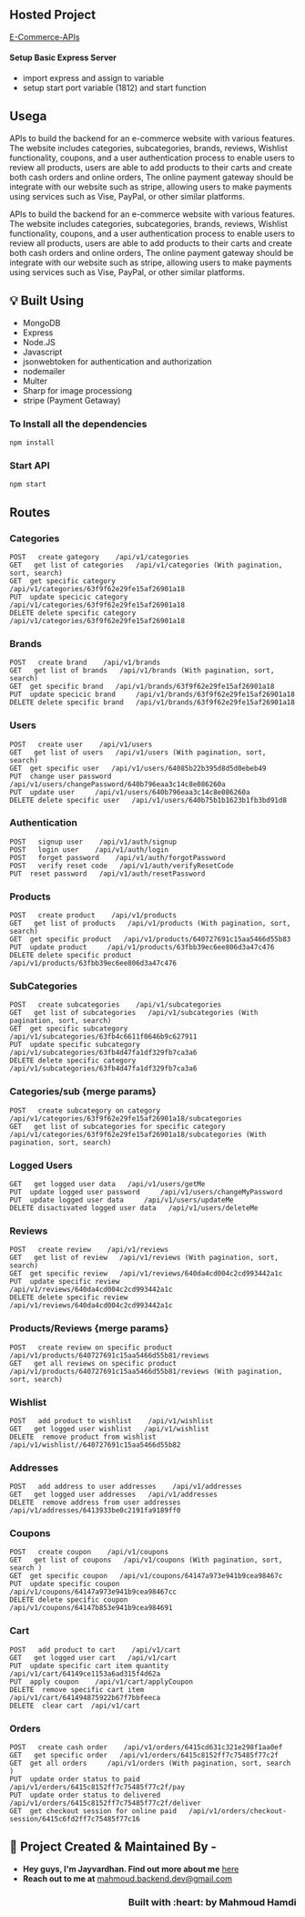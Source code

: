 ## Hosted Project
[E-Commerce-APIs](https://e-commerce-api-1812.onrender.com)


#### Setup Basic Express Server

- import express and assign to variable
- setup start port variable (1812) and start function

## Usega
APIs to build the backend for an e-commerce website with various features. The website includes 
categories, subcategories, brands, reviews, Wishlist functionality, coupons, and a user 
authentication process to enable users to review all products, users are able to add products to
their carts and create both cash orders and online orders, The online payment gateway should be 
integrate with our website such as stripe, allowing users to make payments using services such as 
Vise, PayPal, or other similar platforms.

APIs to build the backend for an e-commerce website with various features. The website includes 
categories, subcategories, brands, reviews, Wishlist functionality, coupons, and a user 
authentication process to enable users to review all products, users are able to add products to
their carts and create both cash orders and online orders, The online payment gateway should be 
integrate with our website such as stripe, allowing users to make payments using services such as 
Vise, PayPal, or other similar platforms.


## :bulb: Built Using

- MongoDB
- Express
- Node.JS
- Javascript
- jsonwebtoken for authentication and authorization
- nodemailer
- Multer
- Sharp for image processiong
- stripe (Payment Getaway)

### To Install all the dependencies

```
npm install
```
### Start API

```
npm start
```

## Routes

### Categories
```
POST   create gategory    /api/v1/categories
GET   get list of categories   /api/v1/categories (With pagination, sort, search)
GET  get specific category   /api/v1/categories/63f9f62e29fe15af26901a18
PUT  update specicic category     /api/v1/categories/63f9f62e29fe15af26901a18
DELETE delete specific category   /api/v1/categories/63f9f62e29fe15af26901a18
```

### Brands
```
POST   create brand    /api/v1/brands
GET   get list of brands   /api/v1/brands (With pagination, sort, search)
GET  get specific brand   /api/v1/brands/63f9f62e29fe15af26901a18
PUT  update specicic brand     /api/v1/brands/63f9f62e29fe15af26901a18
DELETE delete specific brand   /api/v1/brands/63f9f62e29fe15af26901a18
```

### Users
```
POST   create user    /api/v1/users
GET   get list of users   /api/v1/users (With pagination, sort, search)
GET  get specific user   /api/v1/users/64085b22b395d8d5d0ebeb49
PUT  change user password     /api/v1/users/changePassword/640b796eaa3c14c8e086260a
PUT  update user     /api/v1/users/640b796eaa3c14c8e086260a
DELETE delete specific user   /api/v1/users/640b75b1b1623b1fb3bd91d8
```

### Authentication
```
POST   signup user    /api/v1/auth/signup
POST   login user    /api/v1/auth/login
POST   forget password    /api/v1/auth/forgotPassword 
POST   verify reset code   /api/v1/auth/verifyResetCode
PUT  reset password   /api/v1/auth/resetPassword
```

### Products
```
POST   create product    /api/v1/products
GET   get list of products   /api/v1/products (With pagination, sort, search)
GET  get specific product   /api/v1/products/640727691c15aa5466d55b83
PUT  update product     /api/v1/products/63fbb39ec6ee806d3a47c476
DELETE delete specific product   /api/v1/products/63fbb39ec6ee806d3a47c476
```

### SubCategories
```
POST   create subcategories    /api/v1/subcategories
GET   get list of subcategories   /api/v1/subcategories (With pagination, sort, search)
GET  get specific subcategory   /api/v1/subcategories/63fb4c6611f0646b9c627911
PUT  update specific subcategory     /api/v1/subcategories/63fb4d47fa1df329fb7ca3a6
DELETE delete specific category   /api/v1/subcategories/63fb4d47fa1df329fb7ca3a6
```

### Categories/sub {merge params}
```
POST   create subcategory on category    /api/v1/categories/63f9f62e29fe15af26901a18/subcategories
GET   get list of subcategories for specific category   /api/v1/categories/63f9f62e29fe15af26901a18/subcategories (With pagination, sort, search)
```

### Logged Users
```
GET   get logged user data   /api/v1/users/getMe
PUT  update logged user password     /api/v1/users/changeMyPassword
PUT  update logged user data     /api/v1/users/updateMe
DELETE disactivated logged user data   /api/v1/users/deleteMe
```

### Reviews
```
POST   create review    /api/v1/reviews
GET   get list of review   /api/v1/reviews (With pagination, sort, search)
GET  get specific review   /api/v1/reviews/640da4cd004c2cd993442a1c
PUT  update specific review     /api/v1/reviews/640da4cd004c2cd993442a1c
DELETE delete specific review   /api/v1/reviews/640da4cd004c2cd993442a1c
```

### Products/Reviews {merge params}
```
POST   create review on specific product    /api/v1/products/640727691c15aa5466d55b81/reviews
GET   get all reviews on specific product   /api/v1/products/640727691c15aa5466d55b81/reviews (With pagination, sort, search)
```

### Wishlist
```
POST   add product to wishlist    /api/v1/wishlist
GET   get logged user wishlist   /api/v1/wishlist
DELETE  remove product from wishlist   /api/v1/wishlist//640727691c15aa5466d55b82
```

### Addresses
```
POST   add address to user addresses    /api/v1/addresses
GET   get logged user addresses   /api/v1/addresses
DELETE  remove address from user addresses   /api/v1/addresses/6413933be0c2191fa9189ff0
```

### Coupons
```
POST   create coupon    /api/v1/coupons
GET   get list of coupons   /api/v1/coupons (With pagination, sort, search )
GET  get specific coupon   /api/v1/coupons/64147a973e941b9cea98467c
PUT  update specific coupon     /api/v1/coupons/64147a973e941b9cea98467cc
DELETE delete specific coupon  /api/v1/coupons/64147b853e941b9cea984691
```

### Cart
```
POST   add product to cart    /api/v1/cart
GET   get logged user cart   /api/v1/cart 
PUT  update specific cart item quantity     /api/v1/cart/64149ce1153a6ad315f4d62a
PUT  apply coupon    /api/v1/cart/applyCoupon
DELETE  remove specific cart item  /api/v1/cart/641494875922b67f7bbfeeca
DELETE  clear cart  /api/v1/cart
```

### Orders
```
POST   create cash order    /api/v1/orders/6415cd631c321e298f1aa0ef
GET   get specific order   /api/v1/orders/6415c8152ff7c75485f77c2f
GET  get all orders     /api/v1/orders (With pagination, sort, search )
PUT  update order status to paid    /api/v1/orders/6415c8152ff7c75485f77c2f/pay
PUT  update order status to delivered    /api/v1/orders/6415c8152ff7c75485f77c2f/deliver
GET  get checkout session for online paid   /api/v1/orders/checkout-session/6415c6fd2ff7c75485f77c16
```

## :man: Project Created & Maintained By -

- **Hey guys, I'm Jayvardhan. Find out more about me** [ here](https://www.linkedin.com/in/mahmoud-hamdi-62bb1223b)
- **Reach out to me at** [mahmoud.backend.dev@gmail.com](mahmoud.backend.dev@gmail.com)

<h3 align="right">Built with :heart: by Mahmoud Hamdi</h3>
